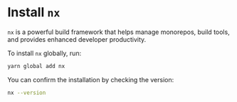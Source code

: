 # Install `nx`

`nx` is a powerful build framework that helps manage monorepos, build tools, and provides enhanced developer productivity.

To install `nx` globally, run:

```bash
yarn global add nx
```

You can confirm the installation by checking the version:

```bash
nx --version
```